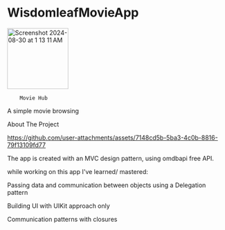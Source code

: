 # WisdomleafMovieApp

  <img width="141" alt="Screenshot 2024-08-30 at 1 13 11 AM" src="https://github.com/user-attachments/assets/d6d05e9e-1eb2-4dcf-940c-c80b80d2e307">

        Movie Hub
   A simple movie browsing



About The Project


https://github.com/user-attachments/assets/7148cd5b-5ba3-4c0b-8816-79f13109fd77


The app is created with an MVC design pattern, using omdbapi free API.


while working on this app I've learned/ mastered:

Passing data and communication between objects using a Delegation pattern

Building UI with UIKit approach only

Communication patterns with closures

